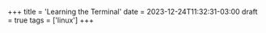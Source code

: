 +++
title = 'Learning the Terminal'
date = 2023-12-24T11:32:31-03:00
draft = true
tags = ['linux']
+++
